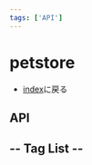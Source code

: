```yaml
---
tags: ['API']
---
```

# petstore
- [index](/)に戻る

## API

<OpenApi fileRelativePath='swagger.yaml' />

## -- Tag List --
<TagList />

